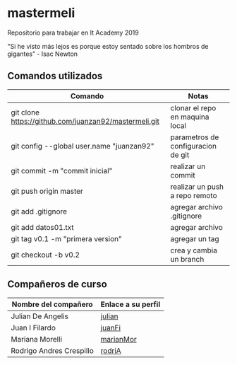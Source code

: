 # mastermeli
Repositorio para trabajar en It Academy 2019

"Si he visto más lejos es porque estoy sentado sobre los hombros de gigantes” - Isac Newton

## Comandos utilizados

| Comando | Notas |
|---------|-------|
|git clone https://github.com/juanzan92/mastermeli.git | clonar el repo en maquina local
|git config --global user.name "juanzan92"| parametros de configuracion de git
|git commit -m "commit inicial"| realizar un commit
|git push origin master| realizar un push a repo remoto
|git add .gitignore| agregar archivo .gitignore
|git add datos01.txt|agregar archivo <nombre archivo>
|git tag v0.1 -m "primera version"|agregar un tag
|git checkout -b v0.2| crea y cambia un branch <nombre de branch>


## Compañeros de curso

| Nombre del compañero | Enlace a su perfil |
|---------|-------|
| Julian De Angelis|[julian]|
| Juan I Filardo| [juanFi]|
| Mariana Morelli|[marianMor]|
|Rodrigo Andres Crespillo|[rodriA]|

[//]:# (Links. This won't be seen after it's interpreted.)
[julian]: <https://github.com/julideangelis>
[juanFi]: <https://github.com/JuaniFilardo>
[marianMor]: <https://github.com/marianamorelli7>
[rodriA]: <https://github.com/rodixxi>

